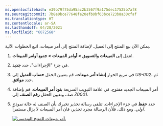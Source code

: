 ```yaml
---
ms.openlocfilehash: e39b79f75da95ac2b3567f9a175dec17525b7af8
ms.sourcegitcommit: 7b8e0bce77648fe20efb0bf63bce723b8a30cfaf
ms.translationtype: HT
ms.contentlocale: ar-SA
ms.lasthandoff: 04/28/2021
ms.locfileid: "6072568"
---
```

يمكن الآن بيع المنتج إلى العميل. لإضافة المنتج إلى أمر مبيعات، اتبع الخطوات الآتية.

1. انتقل إلى **المبيعات والتسويق > أوامر المبيعات > جميع أوامر المبيعات**.
1. في جزء "الإجراءات"، حدد **جديد**.
1. في مربع الحوار **إنشاء أمر مبيعات**، قم بتعيين الحقل **حساب العميل** إلى *US-002*، ثم حدد **موافق**.
1. أمر المبيعات الجديد مفتوح. في علامة التبويب السريعة **بنود أمر المبيعات**، قم بإضافة صف وتعيين الحقل **رقم الصنف** إلى *Z0001*.
1. حدد **حفظ** في جزء الإجراءات. تتلقى رسالة تحذير تخبرك بأن الصنف له حالة *نموذج أولي*. ومع ذلك، فلأن الرسالة مجرد تحذير، فان أمر المبيعات لا يزال مستمراً.

    [![أمر مبيعات للمنتج الهندسي.](../media/sales-order-eng-product-ss.png)](../media/sales-order-eng-product-ss.png#lightbox)
